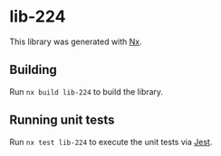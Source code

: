 # lib-224

This library was generated with [Nx](https://nx.dev).

## Building

Run `nx build lib-224` to build the library.

## Running unit tests

Run `nx test lib-224` to execute the unit tests via [Jest](https://jestjs.io).
